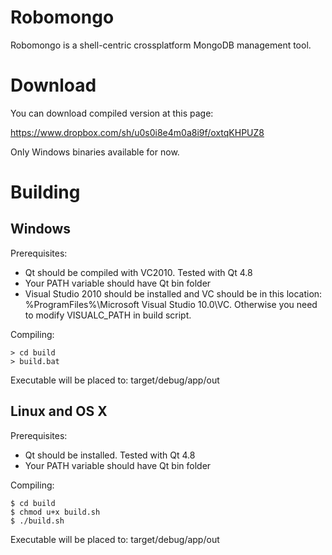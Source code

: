 Robomongo
=========

Robomongo is a shell-centric crossplatform MongoDB management tool. 

Download
========

You can download compiled version at this page:

https://www.dropbox.com/sh/u0s0i8e4m0a8i9f/oxtqKHPUZ8

Only Windows binaries available for now. 


Building
========

Windows
-------

Prerequisites:

* Qt should be compiled with VC2010. Tested with Qt 4.8
* Your PATH variable should have Qt bin folder
* Visual Studio 2010 should be installed and VC should be in this location: %ProgramFiles%\Microsoft Visual Studio 10.0\VC. Otherwise you need to modify VISUALC_PATH in build script.

Compiling:

    > cd build
    > build.bat

Executable will be placed to: target/debug/app/out


Linux and OS X
-------

Prerequisites:

* Qt should be installed. Tested with Qt 4.8
* Your PATH variable should have Qt bin folder

Compiling:

    $ cd build
    $ chmod u+x build.sh
    $ ./build.sh

Executable will be placed to: target/debug/app/out